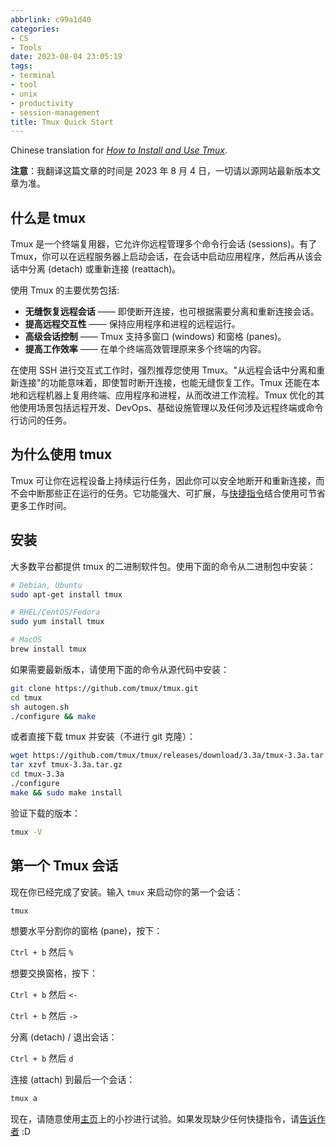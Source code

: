 ```yaml
---
abbrlink: c99a1d40
categories:
- CS
- Tools
date: 2023-08-04 23:05:19
tags:
- terminal
- tool
- unix
- productivity
- session-management
title: Tmux Quick Start
---
```


Chinese translation for _[How to Install and Use Tmux](https://tmuxcheatsheet.com/how-to-install-tmux/)_.

<!--more-->

**注意**：我翻译这篇文章的时间是 2023 年 8 月 4 日，一切请以源网站最新版本文章为准。

## 什么是 tmux

Tmux 是一个终端复用器，它允许你远程管理多个命令行会话 (sessions)。有了 Tmux，你可以在远程服务器上启动会话，在会话中启动应用程序，然后再从该会话中分离 (detach) 或重新连接 (reattach)。

使用 Tmux 的主要优势包括:

- **无缝恢复远程会话** —— 即使断开连接，也可根据需要分离和重新连接会话。
- **提高远程交互性** —— 保持应用程序和进程的远程运行。
- **高级会话控制** —— Tmux 支持多窗口 (windows) 和窗格 (panes)。
- **提高工作效率** —— 在单个终端高效管理原来多个终端的内容。

在使用 SSH 进行交互式工作时，强烈推荐您使用 Tmux。"从远程会话中分离和重新连接"的功能意味着，即使暂时断开连接，也能无缝恢复工作。Tmux 还能在本地和远程机器上复用终端、应用程序和进程，从而改进工作流程。Tmux 优化的其他使用场景包括远程开发、DevOps、基础设施管理以及任何涉及远程终端或命令行访问的任务。

## 为什么使用 tmux

Tmux 可让你在远程设备上持续运行任务，因此你可以安全地断开和重新连接，而不会中断那些正在运行的任务。它功能强大、可扩展，与[快捷指令](https://tmuxcheatsheet.com/)结合使用可节省更多工作时间。

## 安装

大多数平台都提供 tmux 的二进制软件包。使用下面的命令从二进制包中安装：

```bash
# Debian, Ubuntu
sudo apt-get install tmux

# RHEL/CentOS/Fedora
sudo yum install tmux

# MacOS
brew install tmux
```

如果需要最新版本，请使用下面的命令从源代码中安装：

```bash
git clone https://github.com/tmux/tmux.git
cd tmux
sh autogen.sh
./configure && make
```

或者直接下载 tmux 并安装（不进行 git 克隆）：

```bash
wget https://github.com/tmux/tmux/releases/download/3.3a/tmux-3.3a.tar.gz
tar xzvf tmux-3.3a.tar.gz
cd tmux-3.3a
./configure
make && sudo make install
```

验证下载的版本：

```bash
tmux -V
```

## 第一个 Tmux 会话

现在你已经完成了安装。输入 `tmux` 来启动你的第一个会话：

```bash
tmux
```

想要水平分割你的窗格 (pane)，按下：

`Ctrl + b` 然后 `%`

想要交换窗格，按下：

`Ctrl + b` 然后 `<-`

`Ctrl + b` 然后 `->`

分离 (detach) / 退出会话：

`Ctrl + b` 然后 `d`

连接 (attach) 到最后一个会话：

```bash
tmux a
```

现在，请随意使用[主页](https://tmuxcheatsheet.com/)上的小抄进行试验。如果发现缺少任何快捷指令，请[告诉作者](https://github.com/l9c/tmux_cheat_sheet_data) :D